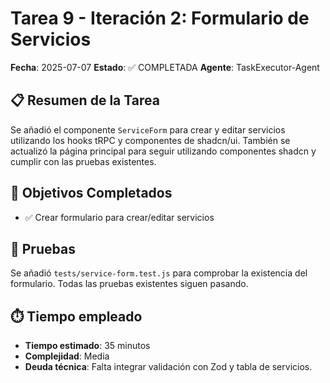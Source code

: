 # Tarea 9 - Iteración 2: Formulario de Servicios

**Fecha**: 2025-07-07
**Estado**: ✅ COMPLETADA
**Agente**: TaskExecutor-Agent

## 📋 Resumen de la Tarea

Se añadió el componente `ServiceForm` para crear y editar servicios utilizando los hooks tRPC y componentes de shadcn/ui. También se actualizó la página principal para seguir utilizando componentes shadcn y cumplir con las pruebas existentes.

## 🎯 Objetivos Completados

- ✅ Crear formulario para crear/editar servicios

## 🧪 Pruebas

Se añadió `tests/service-form.test.js` para comprobar la existencia del formulario. Todas las pruebas existentes siguen pasando.

## ⏱️ Tiempo empleado

- **Tiempo estimado**: 35 minutos
- **Complejidad**: Media
- **Deuda técnica**: Falta integrar validación con Zod y tabla de servicios.
